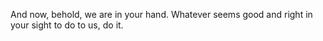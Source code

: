 And now, behold, we are in your hand. Whatever seems good and right in your sight to do to us, do it.
